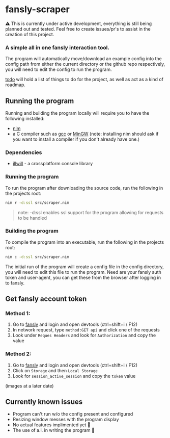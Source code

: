 # fansly-scraper

⚠ This is currently under active development, everything is still being planned out and tested. Feel free to create issues/pr's to assist in the creation of this project.

### A simple all in one fansly interaction tool.

The program will automatically move/download an example config into the config path from either the current directory or the github repo respectively, you will need to edit the config to run the program.

[todo](/docs/todo.md) will hold a list of things to do for the project, as well as act as a kind of roadmap. 

## Running the program

Running and building the program locally will require you to have the following installed:

- [nim](https://nim-lang.org/install.html)
- a C compiler such as [gcc](https://gcc.gnu.org/install/index.html) or [MinGW](https://sourceforge.net/projects/mingw/) (note: installing nim should ask if you want to install a compiler if you don't already have one.)

### Dependencies

- [illwill](https://github.com/johnnovak/illwill) - a crossplatform console library

### Running the program

To run the program after downloading the source code, run the following in the projects root:

```bash
nim r -d:ssl src/scraper.nim
```
> note: -d:ssl enables ssl support for the program allowing for requests to be handled

### Building the program

To compile the program into an executable, run the following in the projects root:

```bash
nim c -d:ssl src/scraper.nim
```

The initial run of the program will create a config file in the config directory, you will need to edit this file to run the program. Need are your fansly auth token and user-agent, you can get these from the browser after logging in to fansly.

## Get fansly account token
### Method 1:
1. Go to [fansly](https://fansly.com) and login and open devtools (ctrl+shift+i / F12)
2. In network request, type `method:GET api` and click one of the requests
3. Look under `Reques Headers` and look for `Authorization` and copy the value

### Method 2: 
1. Go to [fansly](https://fansly.com) and login and open devtools (ctrl+shift+i / F12)
2. Click on `Storage` and then `Local Storage`
3. Look for `session_active_session` and copy the `token` value

(images at a later date)

## Currently known issues

- Program can't run w/o the config present and configured
- Resizing window messes with the program display
- No actual features implimented yet 🤡
- The use of a.i. in writing the program 🤖 